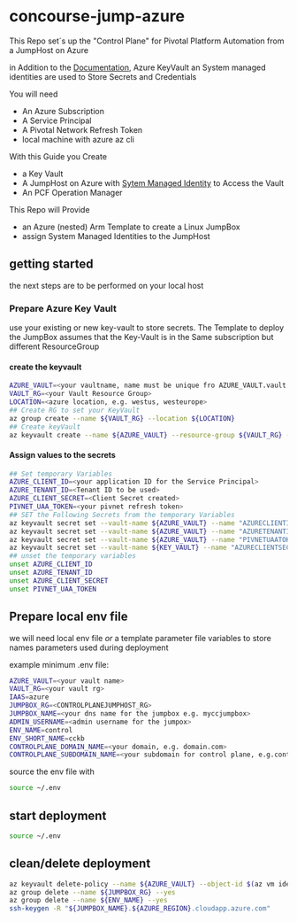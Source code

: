 # concourse-jump-azure

This Repo set´s up the "Control Plane" for Pivotal Platform Automation from a JumpHost on Azure

in Addition to the [Documentation](http://docs.pivotal.io/platform-automation/), Azure KeyVault an System managed identities are used to
Store Secrets and Credentials

You will need

- An Azure Subscription
- A Service Principal
- A Pivotal Network Refresh Token 
- local machine with azure az cli

With this Guide you Create

- a Key Vault
- A JumpHost on Azure with [Sytem Managed Identity](https://docs.microsoft.com/en-us/azure/active-directory/managed-identities-azure-resources/tutorial-linux-vm-access-nonaad) to Access the Vault
- An PCF Operation Manager

This Repo will Provide

- an Azure (nested) Arm Template to create a Linux JumpBox
- assign System Managed Identities to the JumpHost

## getting started

the next steps are to be performed on your local host

### Prepare Azure Key Vault

use your existing or new key-vault to store secrets.
The Template to deploy the JumpBox assumes that the Key-Vault is in the Same subscription but different ResourceGroup

#### create the keyvault

```bash
AZURE_VAULT=<your vaultname, name must be unique fro AZURE_VAULT.vault.azure.com>
VAULT_RG=<your Vault Resource Group>
LOCATION=<azure location, e.g. westus, westeurope>
## Create RG to set your KeyVault
az group create --name ${VAULT_RG} --location ${LOCATION}
## Create keyVault
az keyvault create --name ${AZURE_VAULT} --resource-group ${VAULT_RG} --location ${LOCATION}
```

#### Assign values to the secrets

```bash
## Set temporary Variables
AZURE_CLIENT_ID=<your application ID for the Service Principal>
AZURE_TENANT_ID=<Tenant ID to be used>
AZURE_CLIENT_SECRET=<Client Secret created>
PIVNET_UAA_TOKEN=<your pivnet refresh token>
## SET the Following Secrets from the temporary Variables
az keyvault secret set --vault-name ${AZURE_VAULT} --name "AZURECLIENTID" --value ${AZURE_CLIENT_ID}
az keyvault secret set --vault-name ${AZURE_VAULT} --name "AZURETENANTID" --value ${AZURE_TENANT_ID}
az keyvault secret set --vault-name ${AZURE_VAULT} --name "PIVNETUAATOKEN" --value  ${PIVNET_UAA_TOKEN}
az keyvault secret set --vault-name ${KEY_VAULT} --name "AZURECLIENTSECRET" --value  ${AZURE_CLIENT_SECRET}
## unset the temporary variables
unset AZURE_CLIENT_ID
unset AZURE_TENANT_ID
unset AZURE_CLIENT_SECRET
unset PIVNET_UAA_TOKEN
```

## Prepare local env file

we will need local env file *or* a template parameter file variables to store names parameters used during deployment

example minimum .env file:
```bash
AZURE_VAULT=<your vault name>
VAULT_RG=<your vault rg>
IAAS=azure
JUMPBOX_RG=<CONTROLPLANEJUMPHOST_RG>
JUMPBOX_NAME=<your dns name for the jumpbox e.g. myccjumpbox>
ADMIN_USERNAME=<admin username for the jumpox>
ENV_NAME=control
ENV_SHORT_NAME=cckb
CONTROLPLANE_DOMAIN_NAME=<your domain, e.g. domain.com>
CONTROLPLANE_SUBDOMAIN_NAME=<your subdomain for control plane, e.g.control>
```

source the env file with

```bash
source ~/.env
```

## start deployment

```bash
source ~/.env
```

## clean/delete deployment
```bash
az keyvault delete-policy --name ${AZURE_VAULT} --object-id $(az vm identity show --resource-group ${JUMPBOX_RG} --name ${JUMPBOX_NAME} --query principalId --output tsv)
az group delete --name ${JUMPBOX_RG} --yes
az group delete --name ${ENV_NAME} --yes
ssh-keygen -R "${JUMPBOX_NAME}.${AZURE_REGION}.cloudapp.azure.com"
```


